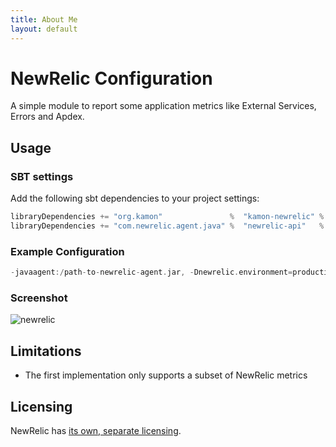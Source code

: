 ```yaml
---
title: About Me
layout: default
---
```


NewRelic Configuration
===
A simple module to report some application metrics like External Services, Errors and Apdex. 

## Usage

### SBT settings 

Add the following sbt dependencies to your project settings:

```scala
libraryDependencies += "org.kamon" 				 %  "kamon-newrelic" % "0.1.0"
libraryDependencies += "com.newrelic.agent.java" %  "newrelic-api"   % "3.1.0"
```
### Example Configuration

```scala
-javaagent:/path-to-newrelic-agent.jar, -Dnewrelic.environment=production, -Dnewrelic.config.file=/path-to-newrelic.yml
```

### Screenshot

![newrelic](/assets/img/newrelicdifu2.png "Screenshot NewRelic")


## Limitations
* The first implementation only supports a subset of NewRelic metrics

## Licensing

NewRelic has [its own, separate licensing](http://newrelic.com/terms).


